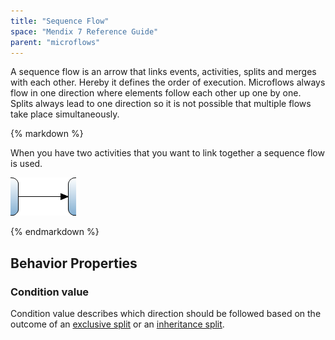 ```yaml
---
title: "Sequence Flow"
space: "Mendix 7 Reference Guide"
parent: "microflows"
---
```



A sequence flow is an arrow that links events, activities, splits and merges with each other. Hereby it defines the order of execution. Microflows always flow in one direction where elements follow each other up one by one. Splits always lead to one direction so it is not possible that multiple flows take place simultaneously.

<div class="alert alert-info">{% markdown %}

When you have two activities that you want to link together a sequence flow is used.

![](attachments/819203/917971.png)

{% endmarkdown %}</div>

## Behavior Properties

### Condition value

Condition value describes which direction should be followed based on the outcome of an [exclusive split](exclusive-split) or an [inheritance split](inheritance-split).
